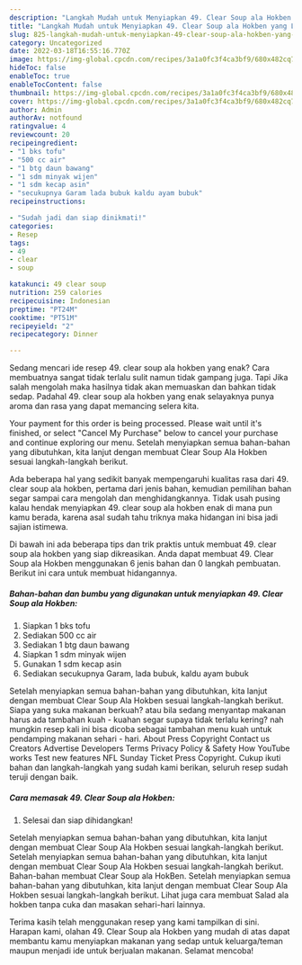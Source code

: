 ```yaml
---
description: "Langkah Mudah untuk Menyiapkan 49. Clear Soup ala Hokben yang Lezat"
title: "Langkah Mudah untuk Menyiapkan 49. Clear Soup ala Hokben yang Lezat"
slug: 825-langkah-mudah-untuk-menyiapkan-49-clear-soup-ala-hokben-yang-lezat
category: Uncategorized
date: 2022-03-18T16:55:16.770Z
image: https://img-global.cpcdn.com/recipes/3a1a0fc3f4ca3bf9/680x482cq70/49-clear-soup-ala-hokben-foto-resep-utama.jpg
hideToc: false
enableToc: true
enableTocContent: false
thumbnail: https://img-global.cpcdn.com/recipes/3a1a0fc3f4ca3bf9/680x482cq70/49-clear-soup-ala-hokben-foto-resep-utama.jpg
cover: https://img-global.cpcdn.com/recipes/3a1a0fc3f4ca3bf9/680x482cq70/49-clear-soup-ala-hokben-foto-resep-utama.jpg
author: Admin
authorAv: notfound
ratingvalue: 4
reviewcount: 20
recipeingredient:
- "1 bks tofu"
- "500 cc air"
- "1 btg daun bawang"
- "1 sdm minyak wijen"
- "1 sdm kecap asin"
- "secukupnya Garam lada bubuk kaldu ayam bubuk"
recipeinstructions:

- "Sudah jadi dan siap dinikmati!"
categories:
- Resep
tags:
- 49
- clear
- soup

katakunci: 49 clear soup 
nutrition: 259 calories
recipecuisine: Indonesian
preptime: "PT24M"
cooktime: "PT51M"
recipeyield: "2"
recipecategory: Dinner

---
```



Sedang mencari ide resep 49. clear soup ala hokben yang enak? Cara membuatnya sangat tidak terlalu sulit namun tidak gampang juga. Tapi Jika salah mengolah maka hasilnya tidak akan memuaskan dan bahkan tidak sedap. Padahal 49. clear soup ala hokben yang enak selayaknya punya aroma dan rasa yang dapat memancing selera kita.


Your payment for this order is being processed. Please wait until it&#39;s finished, or select &#34;Cancel My Purchase&#34; below to cancel your purchase and continue exploring our menu. Setelah menyiapkan semua bahan-bahan yang dibutuhkan, kita lanjut dengan membuat Clear Soup Ala Hokben sesuai langkah-langkah berikut.

Ada beberapa hal yang sedikit banyak mempengaruhi kualitas rasa dari 49. clear soup ala hokben, pertama dari jenis bahan, kemudian pemilihan bahan segar sampai cara mengolah dan menghidangkannya. Tidak usah pusing kalau hendak menyiapkan 49. clear soup ala hokben enak di mana pun kamu berada, karena asal sudah tahu triknya maka hidangan ini bisa jadi sajian istimewa.


Di bawah ini ada beberapa tips dan trik praktis untuk membuat 49. clear soup ala hokben yang siap dikreasikan. Anda dapat membuat 49. Clear Soup ala Hokben menggunakan 6 jenis bahan dan 0 langkah pembuatan. Berikut ini cara untuk membuat hidangannya.

<!--inarticleads1-->

##### Bahan-bahan dan bumbu yang digunakan untuk menyiapkan 49. Clear Soup ala Hokben:

1. Siapkan 1 bks tofu
1. Sediakan 500 cc air
1. Sediakan 1 btg daun bawang
1. Siapkan 1 sdm minyak wijen
1. Gunakan 1 sdm kecap asin
1. Sediakan secukupnya Garam, lada bubuk, kaldu ayam bubuk


Setelah menyiapkan semua bahan-bahan yang dibutuhkan, kita lanjut dengan membuat Clear Soup Ala Hokben sesuai langkah-langkah berikut. Siapa yang suka makanan berkuah? atau bila sedang menyantap makanan harus ada tambahan kuah - kuahan segar supaya tidak terlalu kering? nah mungkin resep kali ini bisa dicoba sebagai tambahan menu kuah untuk pendamping makanan sehari - hari. About Press Copyright Contact us Creators Advertise Developers Terms Privacy Policy &amp; Safety How YouTube works Test new features NFL Sunday Ticket Press Copyright. Cukup ikuti bahan dan langkah-langkah yang sudah kami berikan, seluruh resep sudah teruji dengan baik. 

<!--inarticleads2-->

##### Cara memasak 49. Clear Soup ala Hokben:


1. Selesai dan siap dihidangkan!

Setelah menyiapkan semua bahan-bahan yang dibutuhkan, kita lanjut dengan membuat Clear Soup Ala Hokben sesuai langkah-langkah berikut. Setelah menyiapkan semua bahan-bahan yang dibutuhkan, kita lanjut dengan membuat Clear Soup Ala Hokben sesuai langkah-langkah berikut. Bahan-bahan membuat Clear Soup ala HokBen. Setelah menyiapkan semua bahan-bahan yang dibutuhkan, kita lanjut dengan membuat Clear Soup Ala Hokben sesuai langkah-langkah berikut. Lihat juga cara membuat Salad ala hokben tanpa cuka dan masakan sehari-hari lainnya. 

Terima kasih telah menggunakan resep yang kami tampilkan di sini. Harapan kami, olahan 49. Clear Soup ala Hokben yang mudah di atas dapat membantu kamu menyiapkan makanan yang sedap untuk keluarga/teman maupun menjadi ide untuk berjualan makanan. Selamat mencoba!
